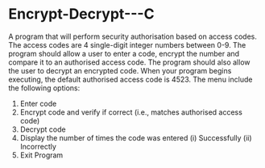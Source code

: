 # Encrypt-Decrypt---C

A program that will perform security authorisation based on access codes. The access codes are 4 single-digit integer numbers between 0-9. The program should allow a user to enter a code, encrypt the number and compare it to an authorised access code. The program should also allow the user to decrypt an encrypted code.
When your program begins executing, the default authorised access code is 4523.
The menu include the following options:
1. Enter code
2. Encrypt code and verify if correct (i.e., matches authorised access code)
3. Decrypt code
4. Display the number of times the code was entered (i) Successfully (ii)
Incorrectly
5. Exit Program
